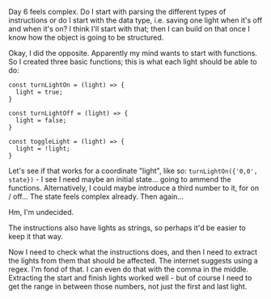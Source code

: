 Day 6 feels complex.
Do I start with parsing the different types of instructions or do I start with the data type, i.e. saving one light when it's off and when it's on? I think I'll start with that; then I can build on that once I know how the object is going to be structured.

Okay, I did the opposite. Apparently my mind wants to start with functions. So I created three basic functions; this is what each light should be able to do:
```
const turnLightOn = (light) => {
  light = true;
}

const turnLightOff = (light) => {
  light = false;
}

const toggleLight = (light) => {
  light = !light;
}
```

Let's see if that works for a coordinate "light", like so:
`turnLightOn({'0,0', state})` - I see I need maybe an initial state... going to ammend the functions.
Alternatively, I could maybe introduce a third number to it, for on / off... The state feels complex already.
Then again...

Hm, I'm undecided.

The instructions also have lights as strings, so perhaps it'd be easier to keep it that way.

Now I need to check what the instructions does, and then I need to extract the lights from them that should be affected.
The internet suggests using a regex. I'm fond of that. I can even do that with the comma in the middle.
Extracting the start and finish lights worked well - but of course I need to get the range in between those numbers, not just the first and last light.